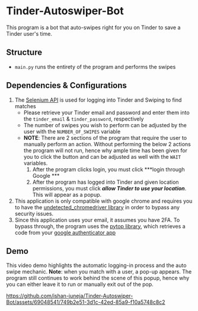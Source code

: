 # Tinder-Autoswiper-Bot

This program is a bot that auto-swipes right for you on Tinder to save a Tinder user's time.

## Structure
- `main.py` runs the entirety of the program and performs the swipes

## Dependencies & Configurations
1. The [Selenium API](https://www.selenium.dev/documentation/webdriver/) is used for logging into Tinder and Swiping to find matches
   - Please retrieve your Tinder email and password and enter them into the `tinder_email` & `tinder_password`, respectively
   - The number of swipes you wish to perform can be adjusted by the user with the `NUMBER_OF_SWIPES` variable
   - **NOTE**: There are 2 sections of the program that require the user to manually perform an action. Without performing the below 2 actions the program will not run, hence why ample time has been given for you to click the button and can be adjusted as well with the `WAIT` variables.
       1. After the program clicks login, you must click ***login through Google ***
       2. After the program has logged into Tinder and given location permissions, you must click ***allow Tinder to use your location***. This will appear as a popup.
2. This application is only compatible with google chrome and requires you to have the [undetected_chromedriver library](https://stackoverflow.com/questions/59515561/this-browser-or-app-may-not-be-secure-error-while-attempting-to-login-in-to-gm) in order to bypass any security issues.
3. Since this application uses your email, it assumes you have 2FA. To bypass through, the program uses the [pytop library](https://stackoverflow.com/questions/55870489/how-to-handle-google-authenticator-with-selenium), which retrieves a code from your [google authenticator app](https://letzdotesting.com/how-to-automate-two-factor-authentication-with-google-authenticator-using-selenium/)

## Demo

This video demo highlights the automatic logging-in process and the auto swipe mechanic. **Note**: when you match with a user, a pop-up appears. The program still continues to work behind the scene of this popup, hence why you can either leave it to run or manually exit out of the pop.

https://github.com/ishan-juneja/Tinder-Autoswiper-Bot/assets/69048541/749b2e51-3d1c-42ed-85a9-f10a5748c8c2

